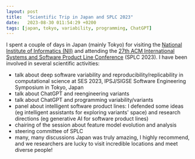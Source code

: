 ```yaml
---
layout: post
title:  "Scientific Trip in Japan and SPLC 2023"
date:   2023-08-30 011:54:29 +0200
tags: [japan, tokyo, variability, programming, ChatGPT]
---
```


I spent a couple of days in Japan (mainly Tokyo) for visiting the [National Institute of Informatics (NII)](https://www.nii.ac.jp/en/) and attending the [27th ACM International Systems and Software Product Line Conference](https://2023.splc.net/) (SPLC 2023). 
I have been involved in several scientific activities:
 * talk about deep software variability and reproducibility/replicability in computational science at SES 2023, IPSJ/SIGSE Software Engineering Symposium in Tokyo, Japan
 * talk about ChatGPT and reengineering variants 
 * talk about ChatGPT and programming variability/variants 
 * panel about intelligent software product lines: I defended some ideas (eg intelligent assistants for exploring variants' space) and research directions (eg generative AI for software product lines)
 * chairing of the session about feature model evolution and analysis
 * steering committee of SPLC
 * many, many discussions
Japan was truly amazing, I highly recommend, and we researchers are lucky to visit incredible locations and meet diverse people!